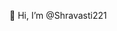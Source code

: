 👋 Hi, I’m @Shravasti221

<!---
Shravasti221/Shravasti221 is a ✨ special ✨ repository because its `README.md` (this file) appears on your GitHub profile.
You can click the Preview link to take a look at your changes.
--->
